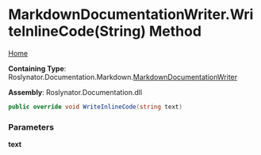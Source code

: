 <a name="_top"></a>

# MarkdownDocumentationWriter\.WriteInlineCode\(String\) Method

[Home](../../../../../README.md#_top)

**Containing Type**: Roslynator\.Documentation\.Markdown\.[MarkdownDocumentationWriter](../README.md#_top)

**Assembly**: Roslynator\.Documentation\.dll

```csharp
public override void WriteInlineCode(string text)
```

### Parameters

**text**